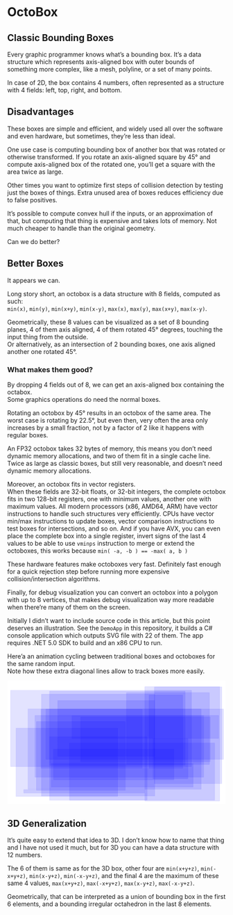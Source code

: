 # OctoBox

## Classic Bounding Boxes

Every graphic programmer knows what’s a bounding box.
It’s a data structure which represents axis-aligned box with outer bounds of something more complex, like a mesh, polyline, or a set of many points.

In case of 2D, the box contains 4 numbers, often represented as a structure with 4 fields: left, top, right, and bottom.

## Disadvantages

These boxes are simple and efficient, and widely used all over the software and even hardware, but sometimes, they’re less than ideal.

One use case is computing bounding box of another box that was rotated or otherwise transformed.
If you rotate an axis-aligned square by 45° and compute axis-aligned box of the rotated one, you’ll get a square with the area twice as large.

Other times you want to optimize first steps of collision detection by testing just the boxes of things. Extra unused area of boxes reduces efficiency due to false positives.

It’s possible to compute convex hull if the inputs, or an approximation of that, but computing that thing is expensive and takes lots of memory. Not much cheaper to handle than the original geometry.

Can we do better?

## Better Boxes

It appears we can.

Long story short, an octobox is a data structure with 8 fields, computed as such:<br />
`min(x)`, `min(y)`, `min(x+y)`, `min(x-y)`, `max(x)`, `max(y)`, `max(x+y)`, `max(x-y)`.

Geometrically, these 8 values can be visualized as a set of 8 bounding planes, 4 of them axis aligned, 4 of them rotated 45° degrees, touching the input thing from the outside.<br />
Or alternatively, as an intersection of 2 bounding boxes, one axis aligned another one rotated 45°.

### What makes them good?

By dropping 4 fields out of 8, we can get an axis-aligned box containing the octabox.<br/>
Some graphics operations do need the normal boxes.

Rotating an octobox by 45° results in an octobox of the same area.
The worst case is rotating by 22.5°, but even then, very often the area only increases by a small fraction, not by a factor of 2 like it happens with regular boxes.

An FP32 octobox takes 32 bytes of memory, this means you don’t need dynamic memory allocations, and two of them fit in a single cache line. Twice as large as classic boxes, but still very reasonable, and doesn’t need dynamic memory allocations.

Moreover, an octobox fits in vector registers.<br />
When these fields are 32-bit floats, or 32-bit integers, the complete octobox fits in two 128-bit registers, one with minimum values, another one with maximum values.
All modern processors (x86, AMD64, ARM) have vector instructions to handle such structures very efficiently.
CPUs have vector min/max instructions to update boxes, vector comparison instructions to test boxes for intersections, and so on.
And if you have AVX, you can even place the complete box into a single register, invert signs of the last 4 values to be able to use `vminps` instruction to merge or extend the octoboxes, this works because `min( -a, -b ) == -max( a, b )`

These hardware features make octoboxes very fast. Definitely fast enough for a quick rejection step before running more expensive collision/intersection algorithms.

Finally, for debug visualization you can convert an octobox into a polygon with up to 8 vertices, that makes debug visualization way more readable when there’re many of them on the screen.

Initially I didn’t want to include source code in this article, but this point deserves an illustration. See the `DemoApp` in this repository, it builds a C# console application which outputs SVG file with 22 of them. The app requires .NET 5.0 SDK to build and an x86 CPU to run.

Here’a an animation cycling between traditional boxes and octoboxes for the same random input.<br />
Note how these extra diagonal lines allow to track boxes more easily.

![boxes-animation](animation.gif)

## 3D Generalization

It’s quite easy to extend that idea to 3D.
I don’t know how to name that thing and I have not used it much, but for 3D you can have a data structure with 12 numbers.

The 6 of them is same as for the 3D box, other four are `min(x+y+z)`, `min(-x+y+z)`, `min(x-y+z)`, `min(-x-y+z)`, and the final 4 are the maximum of these same 4 values, `max(x+y+z)`, `max(-x+y+z)`, `max(x-y+z)`, `max(-x-y+z)`.

Geometrically, that can be interpreted as a union of bounding box in the first 6 elements, and a bounding irregular octahedron in the last 8 elements.



